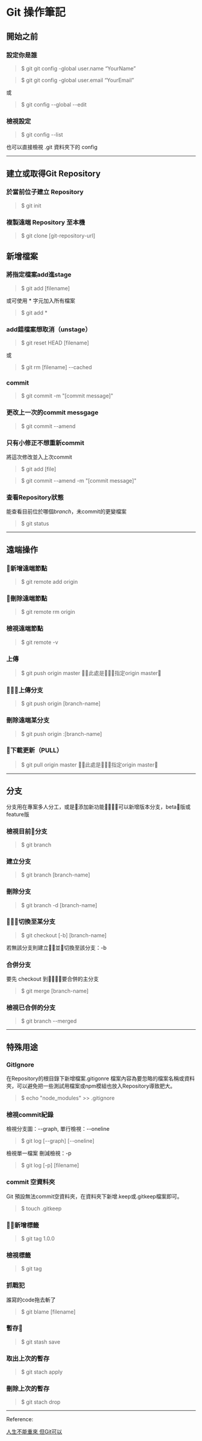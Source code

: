 # Git 操作筆記
## 開始之前
### 設定你是誰
> $ git git config -global user.name “YourName”

> $ git git config -global user.email “YourEmail”

或

> $ git config --global --edit

### 檢視設定
> $ git config --list

也可以直接檢視 .git 資料夾下的 config

---
## 建立或取得Git Repository
###  於當前位子建立 Repository
> $ git init

### 複製遠端 Repository 至本機
> $ git clone [git-repository-url]

## 新增檔案
### 將指定檔案add進stage
> $ git add [filename]

或可使用 * 字元加入所有檔案

> $ git add *


### add錯檔案想取消（unstage）
> $ git reset HEAD [filename]

或

> $ git rm [filename] --cached


### commit

> $ git commit -m "[commit message]"

### 更改上一次的commit messgage

> $ git commit --amend

### 只有小修正不想重新commit
將這次修改並入上次commit
> $ git add [file]

> $ git commit --amend -m "[commit message]"

### 查看Repository狀態

能查看目前位於哪個*branch*，未commit的更變檔案
> $ git status

---

## 遠端操作

### 新增遠端節點
> $ git remote add origin

### 刪除遠端節點
> $ git remote rm origin

### 檢視遠端節點
> $ git remote -v

### 上傳
> $ git push origin master
此處是指定origin master

### 上傳分支
> $ git push origin [branch-name]

### 刪除遠端某分支
> $ git push origin :[branch-name]

### 下載更新（PULL）
> $ git pull origin master
此處是指定origin master

---

## 分支
分支用在專案多人分工，或是添加新功能可以新增版本分支，beta版或feature版

### 檢視目前分支
> $ git branch

### 建立分支
> $ git branch [branch-name]

### 刪除分支
> $ git branch -d [branch-name]

### 切換至某分支
> $ git checkout [-b] [branch-name]

若無該分支則建立並切換至該分支：-b

### 合併分支
要先 checkout 到要合併的主分支
> $ git merge [branch-name]

### 檢視已合併的分支
> $ git branch --merged
---

## 特殊用途

### GitIgnore
在Repository的根目錄下新增檔案.gitigonre
檔案內容為要忽略的檔案名稱或資料夾，可以避免把一些測試用檔案或npm模組也放入Repository導致肥大。
> $ echo "node_modules" >> .gitignore

### 檢視commit紀錄
檢視分支圖：--graph, 單行檢視：--oneline
> $ git log [--graph] [--oneline]

檢視單一檔案
刪減檢視：-p
> $ git log [-p] [filename]

### commit 空資料夾

Git 預設無法commit空資料夾，在資料夾下新增.keep或.gitkeep檔案即可。

> $ touch .gitkeep


### 新增標籤
> $ git tag 1.0.0

### 檢視標籤
> $ git tag


### 抓戰犯
誰寫的code拖去斬了
> $ git blame [filename]

### 暫存
> $ git stash save
### 取出上次的暫存
> $ git stach apply
### 刪除上次的暫存
> $ git stach drop



---
Reference:

[人生不能重來 但Git可以](https://drive.google.com/file/d/0B8D_Wyag7W2ONW10REkxRXJ0bms/view)
